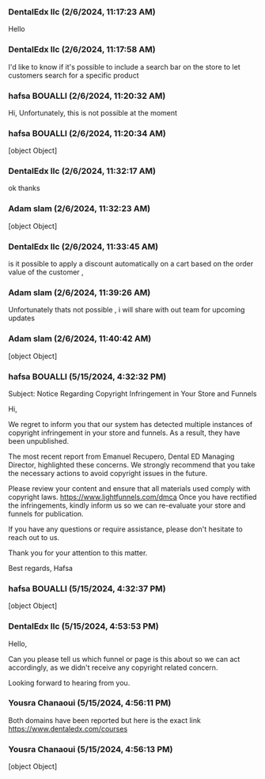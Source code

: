 ### DentalEdx llc (2/6/2024, 11:17:23 AM)

Hello

### DentalEdx llc (2/6/2024, 11:17:58 AM)

I'd like to know if it's possible to include a search bar on the store to let customers search for a specific product

### hafsa BOUALLI (2/6/2024, 11:20:32 AM)

Hi, 
Unfortunately, this is not possible at the moment

### hafsa BOUALLI (2/6/2024, 11:20:34 AM)

[object Object]

### DentalEdx llc (2/6/2024, 11:32:17 AM)

ok thanks

### Adam slam (2/6/2024, 11:32:23 AM)

[object Object]

### DentalEdx llc (2/6/2024, 11:33:45 AM)

is it possible to apply a discount automatically on a cart based on the order value of the customer ,

### Adam slam (2/6/2024, 11:39:26 AM)

Unfortunately thats not possible , i will share with out team for upcoming updates

### Adam slam (2/6/2024, 11:40:42 AM)

[object Object]

### hafsa BOUALLI (5/15/2024, 4:32:32 PM)

Subject: Notice Regarding Copyright Infringement in Your Store and Funnels

Hi,

We regret to inform you that our system has detected multiple instances of copyright infringement in your store and funnels. As a result, they have been unpublished.

The most recent report from Emanuel Recupero, Dental ED Managing Director, highlighted these concerns. We strongly recommend that you take the necessary actions to avoid copyright issues in the future.

Please review your content and ensure that all materials used comply with copyright laws. 
https://www.lightfunnels.com/dmca
Once you have rectified the infringements, kindly inform us so we can re-evaluate your store and funnels for publication.

If you have any questions or require assistance, please don't hesitate to reach out to us.

Thank you for your attention to this matter.

Best regards,
Hafsa

### hafsa BOUALLI (5/15/2024, 4:32:37 PM)

[object Object]

### DentalEdx llc (5/15/2024, 4:53:53 PM)

Hello,

Can you please tell us which funnel or page is this about so we can act accordingly, as we didn't receive any copyright related concern.

Looking forward to hearing from you.

### Yousra Chanaoui (5/15/2024, 4:56:11 PM)

Both domains have been reported 
but here is the exact link https://www.dentaledx.com/courses

### Yousra Chanaoui (5/15/2024, 4:56:13 PM)

[object Object]
